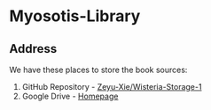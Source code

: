 # Myosotis-Library

## Address

We have these places to store the book sources:

1. GitHub Repository - [Zeyu-Xie/Wisteria-Storage-1](https://github.com/Zeyu-Xie/Wisteria-Storage-1/tree/main/Myosotis-Library)
2. Google Drive - [Homepage](https://www.google.com/drive/)